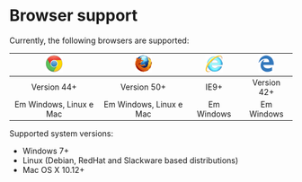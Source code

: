 ﻿# Browser support

Currently, the following browsers are supported:

| ![Chrome](../../../images/web-pki/chrome.gif) | ![Firefox](../../../images/web-pki/firefox.gif)  | ![IE](../../../images/web-pki/ie.gif) | ![Edge](../../../images/web-pki/edge.gif) |
|:---------------------------------------------:|:------------------------------------------------:|:-------------------------------------:|:-----------------------------------------:|
| Version 44+                                   | Version 50+                                      | IE9+                                  | Version 42+                               |
| Em Windows, Linux e Mac                       | Em Windows, Linux e Mac                          | Em Windows                            | Em Windows                                |


Supported system versions:

* Windows 7+
* Linux (Debian, RedHat and Slackware based distributions)
* Mac OS X 10.12+
